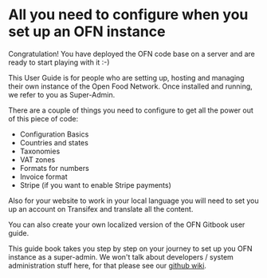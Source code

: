 # All you need to configure when you set up an OFN instance

Congratulation! You have deployed the OFN code base on a server and are ready to start playing with it :-\)

This User Guide is for people who are setting up, hosting and managing their own instance of the Open Food Network. Once installed and running, we refer to you as Super-Admin. 

There are a couple of things you need to configure to get all the power out of this piece of code:

* Configuration Basics
* Countries and states  
* Taxonomies  
* VAT zones  
* Formats for numbers  
* Invoice format  
* Stripe \(if you want to enable Stripe payments\)

Also for your website to work in your local language you will need to set you up an account on Transifex and translate all the content.

You can also create your own localized version of the OFN Gitbook user guide.

This guide book takes you step by step on your journey to set up you OFN instance as a super-admin. We won't talk about developers / system administration stuff here, for that please see our [github wiki](https://github.com/openfoodfoundation/openfoodnetwork/wiki).

